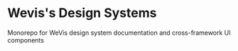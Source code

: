 # Wevis's Design Systems

Monorepo for WeVis design system documentation and cross-framework UI components
